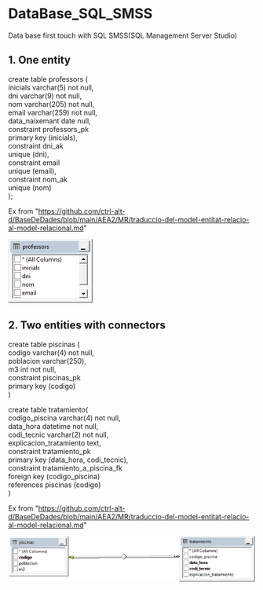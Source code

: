 # DataBase_SQL_SMSS
Data base first touch with SQL SMSS(SQL Management Server Studio)

## 1. One entity


create table professors ( <br>
	inicials varchar(5) not null, <br>
	dni varchar(9) not null, <br>
	nom varchar(205) not null, <br>
	email varchar(259) not null, <br>
	data_naixemant date null, <br>
	constraint professors_pk <br>
		primary key (inicials), <br>
	constraint dni_ak <br>
		unique (dni), <br>
	constraint email <br>
		unique (email), <br>
	constraint nom_ak <br>
		unique (nom) <br>
);

Ex from "https://github.com/ctrl-alt-d/BaseDeDades/blob/main/AEA2/MR/traduccio-del-model-entitat-relacio-al-model-relacional.md"

![alt text](https://github.com/Freixenete/DataBase_SQL_SMSS/blob/main/una%20entidad.png "Una entidad")


## 2. Two entities with connectors

create table piscinas ( <br>
	codigo varchar(4) not null, <br>
	poblacion varchar(250), <br>
	m3 int not null, <br>
	constraint piscinas_pk <br>
		primary key (codigo) <br>
)

create table tratamiento( <br>
	codigo_piscina varchar(4) not null, <br>
	data_hora datetime not null, <br>
	codi_tecnic varchar(2) not null, <br>
	explicacion_tratamiento text, <br>
	constraint tratamiento_pk <br>
		primary key (data_hora, codi_tecnic), <br>
	constraint tratamiento_a_piscina_fk <br>
		foreign key (codigo_piscina) <br>
		references piscinas (codigo) <br>
)

Ex from "https://github.com/ctrl-alt-d/BaseDeDades/blob/main/AEA2/MR/traduccio-del-model-entitat-relacio-al-model-relacional.md"

![alt text](https://github.com/Freixenete/DataBase_SQL_SMSS/blob/main/conexiones.png "Conexiones")

